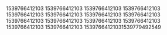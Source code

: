 1539766412103
1539766412103
1539766412103
1539766412103
1539766412103
1539766412103
1539766412103
1539766412103
1539766412103
1539766412103
1539766412103
1539766412103
1539766412103
1539766412103
15397664121031539779492549